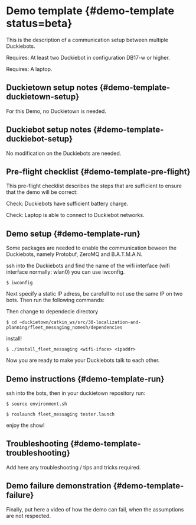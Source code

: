 # Demo template {#demo-template status=beta}

This is the description of a communication setup between multiple Duckiebots.

<div class='requirements' markdown="1">

Requires: At least two Duckiebot in configuration DB17-w or higher.

Requires: A laptop.

</div>


## Duckietown setup notes {#demo-template-duckietown-setup}

For this Demo, no Duckietown is needed.


## Duckiebot setup notes {#demo-template-duckiebot-setup}

No modification on the Duckiebots are needed.

## Pre-flight checklist {#demo-template-pre-flight}

This pre-flight checklist describes the steps that are sufficient to
ensure that the demo will be correct:

Check: Duckiebots have sufficient battery charge.

Check: Laptop is able to connect to Duckiebot networks.

## Demo setup {#demo-template-run}
Some packages are needed to enable the communication beween the Duckiebots, namely Protobuf, ZeroMQ and B.A.T.M.A.N.

ssh into the Duckiebots and find the name of the wifi interface (wifi interface normally: wlan0) you can use iwconfig.


    $ iwconfig

Next specify a static IP adress, be carefull to not use the same IP on two bots. Then run the following commands:
    
Then change to dependecie directory

    $ cd ~duckietown/catkin_ws/src/30-localization-and-planning/fleet_messaging_nomesh/dependencies
    
install!
  
    $ ./install_fleet_messaging <wifi-iface> <ipaddr>

Now you are ready to make your Duckiebots talk to each other.


## Demo instructions {#demo-template-run}

ssh into the bots, then in your duckietown repository run:

    $ source environment.sh
    
    $ roslaunch fleet_messaging tester.launch
    
enjoy the show!

## Troubleshooting {#demo-template-troubleshooting}

Add here any troubleshooting / tips and tricks required.

## Demo failure demonstration {#demo-template-failure}

Finally, put here a video of how the demo can fail, when the assumptions are not respected.
